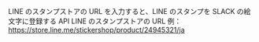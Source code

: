 LINE のスタンプストアの URL を入力すると、LINE のスタンプを SLACK の絵文字に登録する API
LINE のスタンプストアの URL 例：https://store.line.me/stickershop/product/24945321/ja
